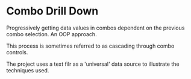# Combo Drill Down
Progressively getting data values in combos dependent on the previous combo selection. An OOP approach.

This process is sometimes referred to as cascading through combo controls.

The project uses a text filr as a 'universal' data source to illustrate the techniques used.
